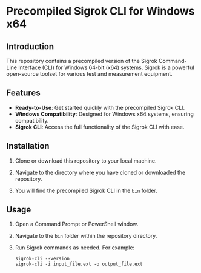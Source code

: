 # Precompiled Sigrok CLI for Windows x64

## Introduction

This repository contains a precompiled version of the Sigrok Command-Line Interface (CLI) for Windows 64-bit (x64) systems. Sigrok is a powerful open-source toolset for various test and measurement equipment.

## Features

- **Ready-to-Use**: Get started quickly with the precompiled Sigrok CLI.
- **Windows Compatibility**: Designed for Windows x64 systems, ensuring compatibility.
- **Sigrok CLI**: Access the full functionality of the Sigrok CLI with ease.

## Installation

1. Clone or download this repository to your local machine.

2. Navigate to the directory where you have cloned or downloaded the repository.

3. You will find the precompiled Sigrok CLI in the `bin` folder.

## Usage

1. Open a Command Prompt or PowerShell window.

2. Navigate to the `bin` folder within the repository directory.

3. Run Sigrok commands as needed. For example:

   ```shell
   sigrok-cli --version
   sigrok-cli -i input_file.ext -o output_file.ext
